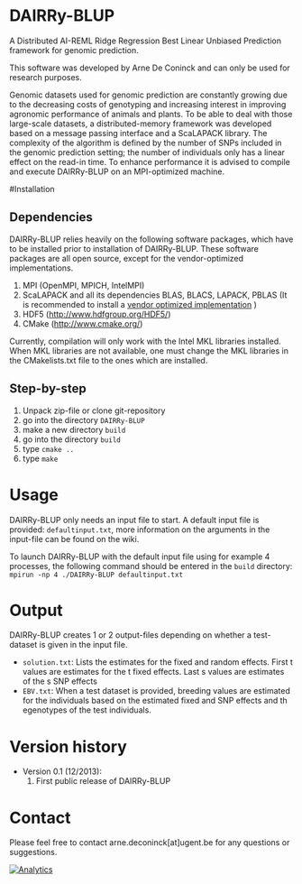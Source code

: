 DAIRRy-BLUP
============

A Distributed AI-REML Ridge Regression Best Linear Unbiased Prediction framework for genomic prediction.

This software was developed by Arne De Coninck and can only be used for research purposes.

Genomic datasets used for genomic prediction are constantly growing due to the decreasing costs of genotyping and increasing interest in improving agronomic performance of animals and plants. To be able to deal with those large-scale datasets, a distributed-memory framework was developed based on a message passing interface and a ScaLAPACK library. The complexity of the algorithm is defined by the number of SNPs included in the genomic prediction setting; the number of individuals only has a linear effect on the read-in time. To enhance performance it is advised to compile and execute DAIRRy-BLUP on an MPI-optimized machine.

#Installation

## Dependencies

DAIRRy-BLUP relies heavily on the following software packages, which have to be installed prior to installation of DAIRRy-BLUP. These software packages are all open source, except for the vendor-optimized implementations.

1. MPI (OpenMPI, MPICH, IntelMPI)
2. ScaLAPACK and all its dependencies BLAS, BLACS, LAPACK, PBLAS (It is recommended to install a [vendor optimized implementation](http://www.netlib.org/scalapack/faq.html#1.3) )
3. HDF5 (http://www.hdfgroup.org/HDF5/)
4. CMake (http://www.cmake.org/)

Currently, compilation will only work with the Intel MKL libraries installed. When MKL libraries are not available, one must change the MKL libraries in the CMakelists.txt file to the ones which are installed. 

## Step-by-step

1. Unpack zip-file or clone git-repository
2. go into the directory `DAIRRy-BLUP`
3. make a new directory `build`
4. go into the directory `build`
5. type `cmake ..`
6. type `make`

# Usage

DAIRRy-BLUP only needs an input file to start. A default input file is provided: `defaultinput.txt`, more information on the arguments in the input-file can be found on the wiki.

To launch DAIRRy-BLUP with the default input file using for example 4 processes, the following command should be entered in the `build` directory:
`mpirun -np 4 ./DAIRRy-BLUP defaultinput.txt`

# Output

DAIRRy-BLUP creates 1 or 2 output-files depending on whether a test-dataset is given in the input file.
* `solution.txt`: Lists the estimates for the fixed and random effects. First t values are estimates for the t fixed effects. Last s values are estimates of the s SNP effects 
* `EBV.txt`: When a test dataset is provided, breeding values are estimated for the individuals based on the estimated fixed and SNP effects and th egenotypes of the test individuals.

# Version history

* Version 0.1 (12/2013):
  1. First public release of DAIRRy-BLUP

# Contact

Please feel free to contact arne.deconinck[at]ugent.be for any questions or suggestions. 

[![Analytics](https://ga-beacon.appspot.com/UA-29101865-2/DAIRRy-BLUP/page)](https://github.com/igrigorik/ga-beacon)
